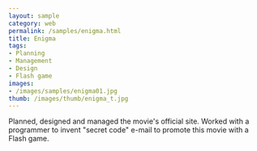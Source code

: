 ```yaml
---
layout: sample
category: web
permalink: /samples/enigma.html
title: Enigma
tags:
- Planning
- Management
- Design
- Flash game
images:
- /images/samples/enigma01.jpg
thumb: /images/thumb/enigma_t.jpg
---
```

Planned, designed and managed the movie's official site.  Worked with a programmer to invent "secret code" e-mail to promote this movie with a Flash game.
